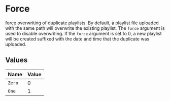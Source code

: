 # Force

force overwriting of duplicate playlists. By default, a playlist file uploaded with the same path will overwrite the existing playlist. 
The `force` argument is used to disable overwriting. If the `force` argument is set to 0, a new playlist will be created suffixed with the date and time that the duplicate was uploaded.



## Values

| Name   | Value  |
| ------ | ------ |
| `Zero` | 0      |
| `One`  | 1      |